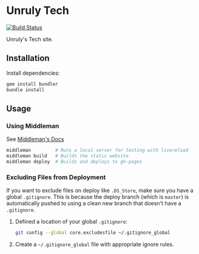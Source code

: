 # Unruly Tech

[![Build Status](https://travis-ci.org/unruly/unruly.github.io.svg?branch=develop)](https://travis-ci.org/unruly/unruly.github.io)

Unruly's Tech site.

## Installation

Install dependencies:

```sh
gem install bundler
bundle install
```

## Usage

### Using Middleman

See [Middleman's Docs](https://middlemanapp.com/basics/install/)

```sh
middleman         # Runs a local server for testing with livereload
middleman build   # Builds the static website
middleman deploy  # Builds and deploys to gh-pages
```

### Excluding Files from Deployment

If you want to exclude files on deploy like `.DS_Store`, make sure you have a global `.gitignore`. This is because the
deploy branch (which is `master`) is automatically pushed to using a clean new branch that doesn't have a `.gitignore`.


1. Defined a location of your global `.gitignore`:

   ```sh
   git config --global core.excludesfile ~/.gitignore_global
   ```

2. Create a `~/.gitignore_global` file with appropriate ignore rules.
